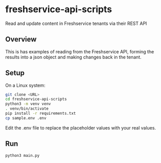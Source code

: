 # freshservice-api-scripts

Read and update content in Freshservice tenants via their REST API

## Overview

This is has examples of reading from the Freshservice API, forming the results into a json object and making changes back in the tenant.

## Setup

On a Linux system:

```sh
git clone <URL>
cd freshservice-api-scripts
python3 -m venv venv
. venv/bin/activate
pip install -r requirements.txt
cp sample.env .env
```

Edit the .env file to replace the placeholder values with your real values.

## Run

```sh
python3 main.py
```

